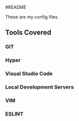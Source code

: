 #README

These are my config files.

## Tools Covered

### GIT
### Hyper
### Visual Studio Code
### Local Development Servers
### VIM
### ESLINT


